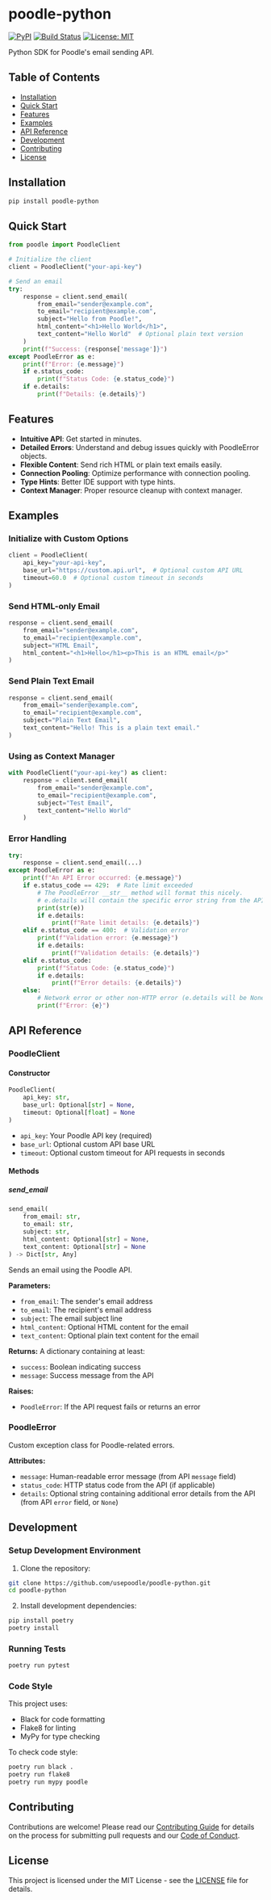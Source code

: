 # poodle-python

[![PyPI](https://img.shields.io/pypi/v/poodle-python)](https://pypi.org/project/poodle-python/)
[![Build Status](https://github.com/usepoodle/poodle-python/workflows/CI/badge.svg)](https://github.com/usepoodle/poodle-python/actions)
[![License: MIT](https://img.shields.io/badge/License-MIT-yellow.svg)](./LICENSE)

Python SDK for Poodle's email sending API.

## Table of Contents

- [Installation](#installation)
- [Quick Start](#quick-start)
- [Features](#features)
- [Examples](#examples)
- [API Reference](#api-reference)
- [Development](#development)
- [Contributing](#contributing)
- [License](#license)

## Installation

```bash
pip install poodle-python
```

## Quick Start

```python
from poodle import PoodleClient

# Initialize the client
client = PoodleClient("your-api-key")

# Send an email
try:
    response = client.send_email(
        from_email="sender@example.com",
        to_email="recipient@example.com",
        subject="Hello from Poodle!",
        html_content="<h1>Hello World</h1>",
        text_content="Hello World"  # Optional plain text version
    )
    print(f"Success: {response['message']}")
except PoodleError as e:
    print(f"Error: {e.message}")
    if e.status_code:
        print(f"Status Code: {e.status_code}")
    if e.details:
        print(f"Details: {e.details}")
```

## Features

- **Intuitive API**: Get started in minutes.
- **Detailed Errors**: Understand and debug issues quickly with PoodleError objects.
- **Flexible Content**: Send rich HTML or plain text emails easily.
- **Connection Pooling**: Optimize performance with connection pooling.
- **Type Hints**: Better IDE support with type hints.
- **Context Manager**: Proper resource cleanup with context manager.

## Examples

### Initialize with Custom Options

```python
client = PoodleClient(
    api_key="your-api-key",
    base_url="https://custom.api.url",  # Optional custom API URL
    timeout=60.0  # Optional custom timeout in seconds
)
```

### Send HTML-only Email

```python
response = client.send_email(
    from_email="sender@example.com",
    to_email="recipient@example.com",
    subject="HTML Email",
    html_content="<h1>Hello</h1><p>This is an HTML email</p>"
)
```

### Send Plain Text Email

```python
response = client.send_email(
    from_email="sender@example.com",
    to_email="recipient@example.com",
    subject="Plain Text Email",
    text_content="Hello! This is a plain text email."
)
```

### Using as Context Manager

```python
with PoodleClient("your-api-key") as client:
    response = client.send_email(
        from_email="sender@example.com",
        to_email="recipient@example.com",
        subject="Test Email",
        text_content="Hello World"
    )
```

### Error Handling

```python
try:
    response = client.send_email(...)
except PoodleError as e:
    print(f"An API Error occurred: {e.message}")
    if e.status_code == 429:  # Rate limit exceeded
        # The PoodleError __str__ method will format this nicely.
        # e.details will contain the specific error string from the API.
        print(str(e))
        if e.details:
            print(f"Rate limit details: {e.details}")
    elif e.status_code == 400:  # Validation error
        print(f"Validation error: {e.message}")
        if e.details:
            print(f"Validation details: {e.details}")
    elif e.status_code:
        print(f"Status Code: {e.status_code}")
        if e.details:
            print(f"Error details: {e.details}")
    else:
        # Network error or other non-HTTP error (e.details will be None)
        print(f"Error: {e}")
```

## API Reference

### PoodleClient

#### Constructor

```python
PoodleClient(
    api_key: str,
    base_url: Optional[str] = None,
    timeout: Optional[float] = None
)
```

- `api_key`: Your Poodle API key (required)
- `base_url`: Optional custom API base URL
- `timeout`: Optional custom timeout for API requests in seconds

#### Methods

##### send_email

```python
send_email(
    from_email: str,
    to_email: str,
    subject: str,
    html_content: Optional[str] = None,
    text_content: Optional[str] = None
) -> Dict[str, Any]
```

Sends an email using the Poodle API.

**Parameters:**

- `from_email`: The sender's email address
- `to_email`: The recipient's email address
- `subject`: The email subject line
- `html_content`: Optional HTML content for the email
- `text_content`: Optional plain text content for the email

**Returns:**
A dictionary containing at least:

- `success`: Boolean indicating success
- `message`: Success message from the API

**Raises:**

- `PoodleError`: If the API request fails or returns an error

### PoodleError

Custom exception class for Poodle-related errors.

**Attributes:**

- `message`: Human-readable error message (from API `message` field)
- `status_code`: HTTP status code from the API (if applicable)
- `details`: Optional string containing additional error details from the API (from API `error` field, or `None`)

## Development

### Setup Development Environment

1. Clone the repository:

```bash
git clone https://github.com/usepoodle/poodle-python.git
cd poodle-python
```

2. Install development dependencies:

```bash
pip install poetry
poetry install
```

### Running Tests

```bash
poetry run pytest
```

### Code Style

This project uses:

- Black for code formatting
- Flake8 for linting
- MyPy for type checking

To check code style:

```bash
poetry run black .
poetry run flake8
poetry run mypy poodle
```

## Contributing

Contributions are welcome! Please read our [Contributing Guide](CONTRIBUTING.md) for details on the process for submitting pull requests and our [Code of Conduct](CODE_OF_CONDUCT.md).

## License

This project is licensed under the MIT License - see the [LICENSE](LICENSE) file for details.
